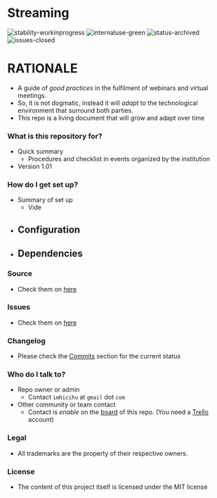 # Streaming




![stability-workinprogress](https://img.shields.io/badge/stability-work_in_progress-lightgrey.svg)
![internaluse-green](https://img.shields.io/badge/Internal%20use%3A-stable-green.svg)
![status-archived](https://img.shields.io/badge/status%3A%20-archived-orange.svg)
![issues-closed](https://img.shields.io/badge/issues-closed-green.svg)

# RATIONALE #

* A guide of _good practices_ in the fulfilment of webinars and virtual meetings.
* So, it is not dogmatic, instead it will _adapt_ to the technological environment that surround both parties.
* This repo is a living document that will grow and adapt over time

### What is this repository for? ###

* Quick summary
    - Procedures and checklist in events organized by the institution
* Version 1.01

### How do I get set up? ###

* Summary of set up
    - Vide
* Configuration
    - 
* Dependencies
    - 

### Source ###

* Check them on [here](https://bitbucket.org/imhicihu/streaming/src)

### Issues ###

* Check them on [here](https://bitbucket.org/imhicihu/streaming/issues)

### Changelog ###

* Please check the [Commits](https://bitbucket.org/imhicihu/streaming/commits/) section for the current status

### Who do I talk to? ###

* Repo owner or admin
    - Contact `imhicihu` at `gmail` dot `com`
* Other community or team contact
    - Contact is _enable_ on the [board](https://bitbucket.org/imhicihu/streaming/addon/trello/trello-board) of this repo. (You need a [Trello](https://trello.com/) account)


### Legal ###

* All trademarks are the property of their respective owners.

### License ###

* The content of this project itself is licensed under the MIT license